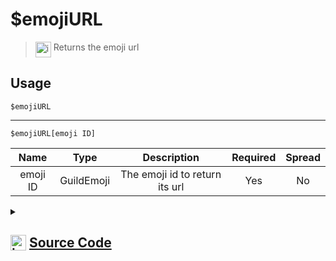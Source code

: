# $emojiURL
> <img align="top" src="https://upload.wikimedia.org/wikipedia/commons/thumb/e/e4/Infobox_info_icon.svg/160px-Infobox_info_icon.svg.png?20150409153300" alt="image" width="25" height="auto"> Returns the emoji url
## Usage
```
$emojiURL
```
---
```
$emojiURL[emoji ID]
```
| Name | Type | Description | Required | Spread
| :---: | :---: | :---: | :---: | :---: |
emoji ID | GuildEmoji | The emoji id to return its url | Yes | No
<details>
<summary>
    
## <img align="top" src="https://cdn4.iconfinder.com/data/icons/iconsimple-logotypes/512/github-512.png" alt="image" width="25" height="auto">  [Source Code](https://github.com/tryforge/ForgeScript-V2/blob/main/src/native/emojiURL.ts)
    
</summary>
    
```ts
import { ArgType, NativeFunction, Return } from "../structures"

export default new NativeFunction({
    name: "$emojiURL",
    version: "1.0.0",
    description: "Returns the emoji url",
    brackets: false,
    unwrap: true,
    args: [
        {
            name: "emoji ID",
            description: "The emoji id to return its url",
            rest: false,
            type: ArgType.GuildEmoji,
            required: true,
        },
    ],
    execute(ctx, [emoji]) {
        emoji ?? ctx.emoji
        return Return.success(emoji?.url)
    },
})

```
    
</details>
